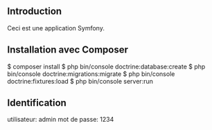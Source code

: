 ## Introduction

Ceci est une application Symfony.

## Installation avec Composer

$ composer install
$ php bin/console doctrine:database:create
$ php bin/console doctrine:migrations:migrate
$ php bin/console doctrine:fixtures:load
$ php bin/console server:run

## Identification

utilisateur: admin
mot de passe: 1234


